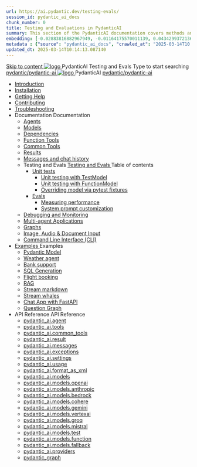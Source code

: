 ```yaml
---
url: https://ai.pydantic.dev/testing-evals/
session_id: pydantic_ai_docs
chunk_number: 0
title: Testing and Evaluations in PydanticAI
summary: This section of the PydanticAI documentation covers methods and practices for testing and evaluating AI models, providing guidance on best practices and integration within PydanticAI.
embedding: [-0.02883816882967949, -0.01164175570011139, 0.043429937213659286, -0.021383991464972496, 0.010109188966453075, 0.02296692505478859, -0.039918702095746994, 0.016102749854326248, 0.010001261718571186, 0.015627870336174965, 0.018980810418725014, -0.08968037366867065, -0.03004695475101471, -0.021973993629217148, 0.025729862973093987, 0.0055726454593241215, -0.030277200043201447, 0.0021117771975696087, -0.005029411520808935, 0.05338802933692932, 0.050308503210544586, 0.007335457485169172, 0.014836403541266918, 0.004043675493448973, 0.010044432245194912, -0.01370676513761282, -0.0037918451707810163, 0.053042661398649216, 0.004504165146499872, -0.05261095240712166, 0.043660182505846024, -0.01698055863380432, -0.040091387927532196, -0.0014902958646416664, 0.00414440780878067, 0.00870613381266594, -0.00218552746810019, 0.013893838971853256, -0.005525876767933369, 0.024334004148840904, 0.011864805594086647, -0.05145972594618797, 0.03701186180114746, 0.024190101772546768, -0.07287249714136124, 0.00030804245034232736, 0.009735040366649628, 0.019369348883628845, 0.005655389744788408, -0.008555036038160324, -0.07235445082187653, 0.014066522009670734, -0.035342585295438766, -0.014095302671194077, -0.006482832133769989, -0.01087187509983778, -0.04291188716888428, 0.013929814100265503, -0.0009911322267726064, -0.027586212381720543, 0.012987249530851841, -0.005025813821703196, -0.009339307434856892, 0.059230491518974304, -0.04337237775325775, -0.009432844817638397, -0.0649290531873703, -0.0019498862093314528, -0.06688613444566727, -0.03266599029302597, 0.03183135390281677, 0.043142132461071014, -0.028550364077091217, -0.04584750905632973, -0.010857484303414822, -0.0325508676469326, 0.042940668761730194, 0.1003291979432106, -0.014937135390937328, -0.06268416345119476, -0.011605780571699142, 0.04319969192147255, 0.004529348108917475, -0.016462508589029312, -0.009044306352734566, -0.024650590494275093, -0.030881593003869057, -0.012771395035088062, -0.01532567385584116, -0.02659328281879425, -0.025139860808849335, -0.0060079521499574184, -0.03387477621436119, 0.005605023354291916, 0.06976419687271118, 0.011720902286469936, 0.0021603445056825876, -0.004396237898617983, 0.0011710110120475292, 0.013030420057475567, 0.017340317368507385, -0.036407470703125, -0.0607270821928978, 0.03876747936010361, 0.0345655120909214, 0.0007100715884007514, 0.023211561143398285, -0.014339937828481197, -0.01768568344414234, 0.006356916856020689, -0.11523755639791489, -0.02518303319811821, -0.04279676452279091, 0.009706259705126286, -0.056985605508089066, 0.010310652665793896, 0.01072077639400959, -0.010404190048575401, 0.0044861771166324615, -0.06331733614206314, -0.030507445335388184, 0.010771142318844795, 0.04224993288516998, 0.008224058896303177, 0.03951577469706535, -0.002507510595023632, -0.014584572985768318, -0.04642312228679657, -0.05928805470466614, -0.027226455509662628, 0.01249078381806612, 0.0005072582280263305, 0.04132895544171333, -0.020563744008541107, -0.010785533115267754, -0.006040330044925213, -0.03560161218047142, -0.0066555156372487545, -0.04055187851190567, 0.043142132461071014, 0.01852032169699669, -0.00980699248611927, -0.015009087510406971, 0.03347184881567955, -0.04288310557603836, 0.0035130330361425877, -0.028550364077091217, -0.0118288304656744, -0.023614488542079926, 0.010850288905203342, 0.039717238396406174, 0.02578742429614067, -0.03358697146177292, -0.03419136255979538, -0.037990402430295944, 0.015052258037030697, 0.010137969627976418, 0.03896894305944443, 0.01971471682190895, -0.05278363451361656, 0.002989585744217038, 0.052754856646060944, -0.03810552507638931, -0.006770638283342123, -0.028161825612187386, 0.0022754669189453125, -0.04743044078350067, -0.015354454517364502, -0.06314465403556824, -0.05266851186752319, -0.007950643077492714, -0.02185887284576893, -0.006284965202212334, -0.005515084136277437, 0.019657155498862267, -0.03033476136624813, -0.019873009994626045, -0.018232515081763268, -0.03643624857068062, -0.032838672399520874, -0.03600453957915306, -0.0007752776145935059, -0.03914162889122963, -0.02476571314036846, -0.013087981380522251, -0.01639055646955967, 0.0005211988463997841, 0.0276006031781435, -0.04259530082345009, 0.056381210684776306, 0.013721155002713203, 0.03479575365781784, 0.05753243714570999, 0.040292851626873016, 0.025643521919846535, -0.029787929728627205, 0.06009390950202942, -0.005968378856778145, 0.01076394785195589, 0.011569804511964321, -0.009605527855455875, 0.0017601141007617116, 0.034651853144168854, -0.0003638048656284809, 0.016548849642276764, -0.031802572309970856, 0.009756626561284065, 0.0031011104583740234, -0.028176216408610344, -0.026852307841181755, 0.05451047047972679, -0.06228123605251312, 0.027571823447942734, 0.003347544465214014, -0.026118401437997818, 0.010526507161557674, -0.05361827462911606, 0.00206141103990376, 0.002041624393314123, 0.05088411644101143, -0.028464021161198616, 0.05540267005562782, 0.03873869776725769, -0.015483967028558254, -0.015009087510406971, 0.025355715304613113, 0.04671092703938484, -0.0651017352938652, 0.024693762883543968, 0.006561978720128536, 0.015512747690081596, 0.008447108790278435, -0.028953291475772858, 0.010713580995798111, 0.0028312923386693, -0.05140216648578644, 0.019700326025485992, 0.002235893625766039, 0.009332112036645412, -0.016131531447172165, 0.0010891661513596773, 0.009022721089422703, 0.009483210742473602, 0.023125218227505684, 0.016937388107180595, 0.011102119460701942, -0.00483154458925128, -0.046797268092632294, 0.039285529404878616, 0.04861044883728027, 0.051747534424066544, -0.028262557461857796, 0.017167633399367332, -0.0059180124662816525, 0.00046453700633719563, -0.031917694956064224, -0.021988384425640106, -0.007367835845798254, -0.03442160785198212, 0.016851047053933144, -0.02164301835000515, 0.025442058220505714, -0.00732826255261898, -0.011281998828053474, -0.0037630645092576742, -0.02620474435389042, -0.01961398497223854, 0.01870739459991455, -0.04003382474184036, -0.04682604968547821, 0.03427770361304283, 0.028967682272195816, 0.060324154794216156, -0.013087981380522251, -0.029500123113393784, 0.01567104086279869, 0.0016917601460590959, 0.031169399619102478, 0.006166245322674513, -0.009274550713598728, -0.007720398250967264, -0.00254168757237494, 0.03850845247507095, 0.018635444343090057, 0.010929436422884464, 0.03790406137704849, -0.002047020709142089, -0.0372421070933342, -0.026348646730184555, 0.005936000496149063, 0.02286619320511818, 0.005252460949122906, 0.03531380742788315, -0.05779146030545235, 0.036954302340745926, -0.017556171864271164, 0.07206664234399796, 0.013857862912118435, 0.025744253769516945, -0.01718202233314514, 0.052323147654533386, 0.0122893201187253, -0.006716674659401178, -0.013620423153042793, -0.007036858703941107, 0.014023351483047009, -0.0056625846773386, 0.008216863498091698, 0.040091387927532196, -0.040407974272966385, -0.026953039690852165, 0.03013329766690731, -0.009972481057047844, -0.04095480591058731, -0.016735924407839775, -0.0491572804749012, 0.054251447319984436, -0.022074727341532707, 0.05974854156374931, -0.032723553478717804, -0.053877297788858414, -0.0421060286462307, 0.023484976962208748, 0.03157232701778412, -0.06262660026550293, 0.0005333406734280288, 0.017757635563611984, -0.0054467301815748215, -0.031198179349303246, -0.020664477720856667, 0.00788588635623455, -0.022923754528164864, -0.012562735937535763, 0.013728350400924683, -0.007022468373179436, -0.019340569153428078, -0.029701588675379753, 0.014850794337689877, -0.025413276627659798, 0.03937187045812607, -0.05643877387046814, -0.05249582976102829, -0.0483226403594017, -0.023211561143398285, 0.0070692370645701885, 0.015052258037030697, 0.00659795431420207, 0.03580307587981224, 0.003784650005400181, 0.013159933499991894, -0.005166119430214167, -0.009252965450286865, 0.010188335552811623, 0.033730871975421906, -0.032205499708652496, -0.027053771540522575, -0.01330383587628603, -0.004968252498656511, -0.026032060384750366, 0.01341176312416792, -0.052639733999967575, -0.010238701477646828, 0.003268397878855467, 0.006101489067077637, -0.0033079711720347404, 0.015843724831938744, -0.016433726996183395, -0.01416005939245224, -0.007547714747488499, -0.0016800679732114077, 0.016131531447172165, -1.788950976333581e-05, -0.005921610165387392, -0.015742992982268333, -0.024118149653077126, -0.030421102419495583, -0.033845994621515274, 0.0066411253064870834, -0.0005378376226872206, 0.029672807082533836, 0.02162862755358219, 0.010245896875858307, 0.00460489746183157, 0.013865058310329914, 0.04835142195224762, 0.01818934455513954, -0.005176912061870098, 0.011713707819581032, -0.021168136969208717, 0.0503372848033905, 0.06262660026550293, -0.04656702280044556, -0.02548522874712944, -0.013325422070920467, 0.030104516074061394, 0.022434484213590622, -0.016404947265982628, 0.02427644282579422, 0.07039736956357956, 0.019944962114095688, -0.020261548459529877, 0.004813556559383869, -0.03609088435769081, 0.003462666878476739, -0.00778515450656414, 0.02246326394379139, 0.05240948870778084, 0.03093915432691574, 0.009835773147642612, -0.024693762883543968, 0.03309769928455353, -0.03381721302866936, 0.020765209570527077, -0.027989141643047333, -0.030795250087976456, -0.06055440008640289, 0.0270969420671463, 0.025643521919846535, 0.028061093762516975, 0.04176066443324089, -0.03387477621436119, -0.07713203132152557, -0.0421060286462307, -0.014994696713984013, -0.07972228527069092, 0.04207725077867508, 0.07356323301792145, -0.02548522874712944, -0.0034015080891549587, -0.05471193790435791, -0.0037091008853167295, 0.01972910761833191, 0.051833875477313995, 0.003917760215699673, 0.0072527131997048855, -0.0240749791264534, 0.009461624547839165, 0.025816205888986588, 0.007382226176559925, 0.014584572985768318, 0.029701588675379753, -0.04806361719965935, -0.03891138359904289, 0.03442160785198212, -0.023384245112538338, -0.01072797179222107, -0.0057489266619086266, -0.031802572309970856, -0.02882377989590168, -0.023542538285255432, 0.015915676951408386, 0.009483210742473602, -0.006687893997877836, 0.012159806676208973, -0.01729714497923851, -0.05862610042095184, 0.06504417210817337, -0.0064720395021140575, 0.0691310241818428, -0.0024571444373577833, 0.043142132461071014, 0.017973490059375763, -0.05594950169324875, 0.023916685953736305, -0.0037882474716752768, -0.00955516193062067, 0.028910120949149132, 0.0022430885583162308, -0.007098017726093531, -0.010303458198904991, 0.01810300350189209, -0.0374147891998291, -0.0018527517095208168, -0.0171964131295681, -0.02285180240869522, -0.016419336199760437, 0.019901791587471962, 0.018074221909046173, -0.04420701414346695, -0.008310400880873203, 0.02811865508556366, -0.03361574932932854, -0.006731064990162849, 0.016433726996183395, 0.0031604706309735775, 0.06625296175479889, -0.02690986916422844, -0.048696789890527725, 0.0001622281997697428, 0.021772529929876328, -0.017369097098708153, 0.0027899201959371567, 0.05048118531703949, -0.018750566989183426, 0.019340569153428078, 0.010130774229764938, -0.02377278171479702, 0.012663467787206173, -0.01749861054122448, -0.006101489067077637, 0.004835142288357019, -0.0018959225853905082, -0.006533198058605194, 0.049502644687891006, 0.004662458319216967, -0.016534458845853806, 0.014591768383979797, -0.016721533611416817, 0.003914162516593933, 0.03024841845035553, -0.05793536454439163, -0.005360388197004795, -0.009778211824595928, 0.03632112592458725, 0.0181173924356699, 0.026247914880514145, 0.005684169940650463, 0.030507445335388184, 0.004050870425999165, 0.004360262304544449, 0.027068162336945534, -0.03945821523666382, -0.007411006838083267, 0.010886264964938164, 0.003214434254914522, -0.024837665259838104, -0.03162989020347595, -0.024118149653077126, -0.023082047700881958, -0.018649833276867867, 0.0044142259284853935, -0.004932276904582977, 0.019268617033958435, -0.021873261779546738, -0.05848219618201256, 0.018764955922961235, 0.00626697763800621, 0.004899898543953896, -0.027845239266753197, -0.011807244271039963, 0.005489901173859835, 0.013318226672708988, -0.02001691237092018, 0.006284965202212334, -0.0024877239484339952, 0.025240592658519745, -0.0005018618539907038, 0.008555036038160324, -0.004047273192554712, 0.012051879428327084, 0.07741983979940414, -0.026348646730184555, 0.01951325312256813, -0.02326912246644497, 0.01952764205634594, 0.02024715766310692, -0.02387351542711258, -0.00895796436816454, 0.022089116275310516, 0.0020398255437612534, 0.0007433491409756243, -0.018333246931433678, 0.025240592658519745, 0.019988132640719414, -0.02873743698000908, 0.030392322689294815, 0.03249330818653107, -0.016347385942935944, -0.0290252435952425, -0.0010343031026422977, -0.003250409848988056, -0.01628982461988926, -0.019498862326145172, -0.00874210987240076, -0.014627744443714619, 0.0022988510318100452, -0.002752145752310753, -0.023931076750159264, -0.018966421484947205, 0.00046723519335500896, -0.027773287147283554, -0.02741353027522564, -0.0025812608655542135, 0.022880584001541138, -0.04720019921660423, 0.020290328189730644, -0.0018437576945871115, 0.002286259550601244, 0.005864048842340708, 0.014483841136097908, 0.027571823447942734, -0.017138851806521416, -0.010490532033145428, -0.025139860808849335, -0.013159933499991894, 0.004788373596966267, 0.04521433636546135, -0.017944708466529846, -0.038278210908174515, 0.02791718952357769, 0.0066914912313222885, -0.04164554178714752, -0.005626609083265066, 0.026247914880514145, -0.006939724087715149, 0.00859101116657257, -0.0038098329678177834, 0.01012357883155346, -0.022578386589884758, -0.009922115132212639, -0.01522494200617075, -0.017066901549696922, -0.0023276316933333874, -0.03793284296989441, 0.0012582521885633469, 0.02682352624833584, -0.03430648520588875, 0.02125447988510132, 0.052323147654533386, -0.048898253589868546, -0.016045188531279564, -0.007641251664608717, 0.019671546295285225, 0.0054107545875012875, -0.002991384593769908, -0.019254226237535477, 0.00020697303989436477, -0.044868968427181244, -0.028766218572854996, -0.008864426985383034, -0.02751426212489605, 0.046797268092632294, 0.03114061802625656, 0.01791592873632908, -0.0011800049105659127, 0.0011566206812858582, 0.0007037757895886898, -0.026636453345417976, 0.007741983514279127, -0.03603332117199898, 0.010598459281027317, 0.03721332550048828, -0.010181140154600143, -0.01961398497223854, 0.027845239266753197, -0.034853316843509674, -0.007741983514279127, -5.022553523303941e-05, 0.00730667682364583, -0.011800049804151058, -0.0020074474159628153, -0.0061698430217802525, 0.021614236757159233, -0.0026640051510185003, 0.02932743914425373, -0.006961309816688299, -0.012375661171972752, -0.03945821523666382, -0.02771572582423687, 0.03315526247024536, -0.04291188716888428, 0.01808861270546913, 0.026032060384750366, -0.025571569800376892, -0.01880812831223011, 0.036263566464185715, 0.0412713922560215, 0.03085281141102314, 0.012771395035088062, 0.008166497573256493, -0.019556423649191856, 0.01649128831923008, 0.018779346719384193, 0.02739913947880268, 0.004115627147257328, -0.009699065238237381, 0.012454808689653873, -0.06337489932775497, -0.020693257451057434, 0.03073769062757492, -0.02509669028222561, 0.007353445515036583, -0.08196717500686646, 0.01087187509983778, 0.05894268676638603, -0.02721206471323967, 0.014203229919075966, 0.02105301432311535, 0.0035310208331793547, 0.04377530515193939, 0.012699443846940994, -0.021786920726299286, 0.0029194329399615526, 0.008648572489619255, -0.003133488819003105, -0.0026640051510185003, -0.019657155498862267, 0.021499114111065865, -0.023916685953736305, -0.12490784376859665, -0.030219638720154762, 0.009958090260624886, -0.000337722449330613, -0.009504796005785465, -0.031111838296055794, -0.009123452939093113, 0.00034109517582692206, 0.010080408304929733, 0.03709820285439491, -0.03580307587981224, -0.03134208172559738, 0.010814313776791096, -0.022736679762601852, 0.010699191130697727, -0.019052762538194656, 0.001224974635988474, 0.01015955489128828, 0.009404064156115055, 0.0011350351851433516, -0.027284016832709312, -0.023225950077176094, 0.0226503387093544, -0.01000845618546009, 0.005015021190047264, 0.0047236173413693905, -0.03162989020347595, -0.0157717727124691, 0.021067405119538307, -0.018045442178845406, -0.014598963782191277, 0.005381973925977945, -0.0046876417472958565, 0.010030042380094528, -0.01597323827445507, 0.003509435337036848, -0.006713076960295439, -0.05505730211734772, 0.02439156547188759, -0.028866950422525406, 0.011800049804151058, -0.018347637727856636, -0.014282376505434513, -0.003802637802436948, -0.015599089674651623, -0.03209037706255913, -0.02880938909947872, 0.011756878346204758, 0.06608027964830399, -0.02973036840558052, -0.01872178539633751, 0.007026066072285175, 0.013044810853898525, -0.0018779346719384193, -0.0021783323027193546, 0.0006736461073160172, -0.009166623465716839, -0.007133993320167065, 0.0031496777664870024, -0.01588689535856247, 0.005389168858528137, 0.004720019642263651, -0.005245266016572714, -0.02790280058979988, 0.03335672616958618, -0.0010244097793474793, -0.022679120302200317, 0.02914036624133587, -0.004176785703748465, -0.01319590862840414, 0.005820877850055695, -0.012778590433299541, -0.010109188966453075, 0.00518410699442029, 0.017038119956851006, 0.01831885799765587, -0.03419136255979538, 0.007321067154407501, -0.018894469365477562, 0.010353824123740196, 0.011130900122225285, -0.00778515450656414, -0.00144802441354841, 0.011555414646863937, -0.009735040366649628, 0.009526381269097328, -0.005939598195254803, 0.005104960408061743, -0.0217293594032526, -0.0441206730902195, -0.037472352385520935, -0.049301180988550186, 0.0043998355977237225, 0.004950264468789101, -0.010540897957980633, 0.011872000992298126, -0.02811865508556366, 0.0021297649946063757, -0.10222872346639633, -0.009619918651878834, -0.014807622879743576, -0.01679348573088646, 0.04984801262617111, -0.010145164094865322, 0.001996654784306884, 0.025744253769516945, -0.009216989390552044, -0.016822265461087227, 0.006864175200462341, -0.005705755669623613, -0.024708151817321777, -0.015699822455644608, 0.03085281141102314, -0.029672807082533836, 0.03997626528143883, 0.002557876519858837, 0.035544052720069885, 0.007148383650928736, -0.020491793751716614, 0.0056086210533976555, 0.0018815322546288371, 0.029874270781874657, -0.056812919676303864, -0.003525624517351389, -0.0016557843191549182, 0.01991618052124977, 0.031399644911289215, 0.009994066320359707, -0.0424513965845108, -0.04023529216647148, -0.0068174065090715885, 0.01739787682890892, -0.018376419320702553, 0.04964654892683029, 0.005730938632041216, 0.02620474435389042, 0.00555825512856245, -0.009569552727043629, 0.0106128491461277, -0.012814565561711788, 0.020995453000068665, 0.020391061902046204, 0.03004695475101471, -0.012454808689653873, -0.010253091342747211, -0.002433760091662407, 0.00614466005936265, 0.009281746111810207, 0.019786668941378593, 0.03004695475101471, -0.013793106190860271, 0.019398130476474762, 0.02033350057899952, 0.029557684436440468, -0.03476697579026222, 0.009619918651878834, 0.005605023354291916, 0.004025687463581562, -0.008231254294514656, -0.003849406260997057, -0.0254996195435524, -0.015009087510406971, -0.04164554178714752, -0.0030165675561875105, -0.03712698444724083, 0.012584321200847626, -0.020376671105623245, -0.0024265649262815714, -0.005680572707206011, 0.03424892574548721, -0.009749431163072586, -0.021110575646162033, -0.021427161991596222, -0.00041552004404366016, 0.026161573827266693, 0.0031748609617352486, 0.0001519975921837613, -0.028651095926761627, 0.04984801262617111, -0.027240846306085587, -0.01818934455513954, 0.029989393427968025, -0.016347385942935944, 0.007396616507321596, -0.017023729160428047, -0.024535467848181725, 0.018851298838853836, -0.010274677537381649, 0.017325926572084427, -0.01751299947500229, 0.007972228340804577, 0.007101614959537983, -0.020650086924433708, 0.019542032852768898, -0.013131152838468552, 0.015124209225177765, 0.007072834298014641, 0.012685053050518036, 0.05180509388446808, 0.022031554952263832, -0.016217872500419617, 0.017225194722414017, -0.02024715766310692, 0.034853316843509674, -0.011022972874343395, -0.04590506851673126, -0.00788588635623455, 0.030565006658434868, 0.019671546295285225, 0.02800353243947029, -0.0011458279332146049, 0.002158545656129718, -0.025312544777989388, 0.0022646740544587374, 0.06297197192907333, -0.00793625321239233, -0.04861044883728027, -0.0007536921766586602, 0.021873261779546738, -0.013174323365092278, -0.02640620805323124, 0.03804796561598778, -0.01922544650733471, -0.008087350986897945, -0.005777707323431969, 0.005860451143234968, -0.027773287147283554, -0.007454177364706993, 0.030881593003869057, 0.017455438151955605, -0.04642312228679657, 0.030708909034729004, -0.006752650253474712, -0.015109819360077381, 0.04066700115799904, -0.02660767175257206, 0.012087855488061905, 0.002284460701048374, 0.005651792045682669, -0.00955516193062067, -0.0005886533763259649, -0.02105301432311535, -0.044753845781087875, -0.011943952180445194, -0.00579209765419364, -0.006788625847548246, 0.001111650955863297, -0.01557030901312828, 0.036263566464185715, -0.01218139287084341, -0.023110829293727875, 0.043832868337631226, -0.013037615455687046, 0.0345655120909214, -0.017959099262952805, -0.05997878685593605, -0.015915676951408386, -0.00814491230994463, -0.010548093356192112, 0.057302191853523254, -0.004338676575571299, -0.029960613697767258, 0.006835394538938999, -0.022017166018486023, -0.02305326797068119, -0.014807622879743576, -0.008569425903260708, 0.013929814100265503, -0.00483154458925128, 0.007411006838083267, 0.03796162083745003, 0.02800353243947029, 0.021513504907488823, 0.08334863930940628, 0.03577429801225662, -0.0025344924069941044, -0.017556171864271164, 0.017455438151955605, -0.00647563673555851, -0.006231001578271389, 0.002588456030935049, 0.017642512917518616, 0.04360262304544449, -0.006198623683303595, -0.011800049804151058, 0.02135521173477173, -0.011066144332289696, 0.027154503390192986, 0.03655137121677399, -0.0058964272029697895, -0.016404947265982628, 0.05186265707015991, -0.016721533611416817, 0.0049970331601798534, 0.03917040675878525, 0.0016476898454129696, 0.0021621431224048138, 0.004507762845605612, 0.015253722667694092, 0.01872178539633751, 0.0186210535466671, -0.0062058186158537865, -0.011627365835011005, 0.028694266453385353, -0.002732359105721116, -0.03209037706255913, 0.024247663095593452, 0.01690860651433468, -0.004363859537988901, 0.016016408801078796, 0.01830446720123291, 0.001431835233233869, -0.018865689635276794, 0.01536884531378746, -0.030104516074061394, -0.0035508074797689915, -0.02105301432311535, -0.008972354233264923, -0.01749861054122448, -0.02489522658288479, -0.02125447988510132, 0.012814565561711788, 0.01441188994795084, 0.017469828948378563, 0.01011638343334198, 0.008540645241737366, 0.02145594358444214, 0.014505426399409771, -0.02498156763613224, 0.023585708811879158, -0.03266599029302597, -0.002338424324989319, 0.030766470357775688, -0.015109819360077381, 0.023499365895986557, 0.013570057228207588, 0.014980306848883629, -0.013757131062448025, -0.009526381269097328, 0.023945465683937073, 0.013217494823038578, -0.011051753535866737, 0.011836024932563305, 0.023139609023928642, 0.03689673915505409, 0.037587475031614304, -0.010907850228250027, -0.018966421484947205, -0.012778590433299541, 0.02447790652513504, 0.02286619320511818, 0.0012987249065190554, 0.02085155062377453, -0.023830343037843704, 0.029111584648489952, 0.00041574487113393843, -0.0028564753010869026, 0.006856979802250862, 0.0012987249065190554, 0.02872304804623127, 0.004216358996927738, -0.0007685321616008878, -0.01395140029489994, -0.031399644911289215, 0.011015777476131916, -0.009893334470689297, 0.030190858989953995, 0.01718202233314514, -0.026967430487275124, 0.02285180240869522, 0.005676975008100271, 0.0010208121966570616, -0.027945971116423607, -0.011879196390509605, -0.00518770469352603, -0.023830343037843704, -0.0011080533731728792, -0.020981064066290855, -0.03801918402314186, 0.012447613291442394, 0.004817154258489609, -0.01011638343334198, 0.024118149653077126, -0.028910120949149132, -0.025111081078648567, -0.03304013982415199, 0.007849911227822304, 0.01214541681110859, 0.0062202089466154575, 0.02095228247344494, -0.005392766557633877, -0.013246274553239346, -0.00910186767578125, 0.007835520431399345, -0.005975573789328337, -0.004029285162687302, 0.015944456681609154, -0.028953291475772858, 0.031399644911289215, 0.027082553133368492, 0.0037522718776017427, 0.0077779595740139484, -0.003863796591758728, -0.01076394785195589, 0.003509435337036848, -0.07523251324892044, 0.038076743483543396, 0.026075230911374092, -0.038076743483543396, -0.01981544867157936, 0.031111838296055794, 0.017872758209705353, 0.01015955489128828, 0.0019444898935034871, -0.047085076570510864, -0.022031554952263832, -0.024722542613744736, 0.007130395621061325, 0.01768568344414234, 0.02437717467546463, 0.013613227754831314, 0.0019876607693731785, -0.003523825667798519, -0.03381721302866936, -2.4747389034018852e-05, 0.0014336340827867389, 0.011260412633419037, -0.008331986144185066, 0.025413276627659798, 0.00860540196299553, 0.0018689407734200358, 0.02276546135544777, -0.0453006774187088, -0.009332112036645412, -0.057820241898298264, -0.022779852151870728, -0.006867772433906794, -0.041012365370988846, -0.007389421109110117, -0.018261296674609184, -0.0011863006511703134, -0.022535216063261032, 0.01758495159447193, -0.017772026360034943, 0.010713580995798111, 0.006306550931185484, -0.015397625043988228, -0.008260034956037998, 0.08783841878175735, -0.007033261004835367, -0.01961398497223854, 0.018160562962293625, 0.007382226176559925, 0.01932617835700512, 0.006526003126055002, 0.017009340226650238, -0.007914667017757893, -0.022204238921403885, -0.02578742429614067, 0.03804796561598778, 0.017153242602944374, -0.00482794689014554, 0.013850667513906956, -0.00839674286544323, 0.0034087032545357943, 0.013044810853898525, 0.0281042642891407, 0.004241541959345341, 0.010281872004270554, 0.03134208172559738, -0.03306891769170761, -0.012893712148070335, 0.014462255872786045, -0.0006997285527177155, 0.016361776739358902, -0.03275233134627342, 0.02820499613881111, 0.03617722541093826, 0.0012672462034970522, -0.045271895825862885, -0.008720524609088898, 0.01238285657018423, -0.01830446720123291, 0.023815954104065895, 0.010821509175002575, -0.003982516471296549, -0.005989964120090008, 0.0011719104368239641, 0.02388790436089039, 0.006317343562841415, -0.017757635563611984, -0.012857737019658089, 0.004622885026037693, 0.013713959604501724, 0.028363289311528206, -0.0181173924356699, 0.0004474485176615417, 0.012109440751373768, -0.03537136688828468, 0.025125471875071526, -0.004219956696033478, -0.0022610765881836414, -0.01415286399424076, -0.026636453345417976, -0.0030003783758729696, 0.05753243714570999, 0.0453006774187088, 0.01617470197379589, -0.038882602006196976, 0.0181173924356699, 0.0004982642713002861, 0.03870991989970207, -0.01122443750500679, -0.06170562282204628, 0.006090696435421705, -0.006364111788570881, 0.009591137990355492, 0.03804796561598778, -0.012073465622961521, 0.021326430141925812, 0.014937135390937328, -0.005022216122597456, 0.005569047760218382, 0.023125218227505684, -0.0001241163699887693, 0.008216863498091698, 0.018232515081763268, 0.03105427697300911, -0.008411132730543613, -0.015081038698554039, -0.011713707819581032, 0.022376922890543938, -0.021686188876628876, -0.029759148135781288, 0.02194521389901638, 0.005097765475511551, -0.04158797860145569, 0.006749052554368973, -0.005846061278134584, 0.008562231436371803, -0.01472128089517355, 0.03407623991370201, 0.010073212906718254, 0.025729862973093987, -0.020376671105623245, 0.028377680107951164, 0.007339055184274912, 0.021571066230535507, 0.012051879428327084, 0.0015253722667694092, -0.05120070278644562, 0.0212256982922554, -0.019685935229063034, 0.009504796005785465, -0.015800554305315018, -0.02155667543411255, -0.00981418788433075, 0.02236253209412098, 0.02739913947880268, 0.013771520927548409, 0.016016408801078796, 0.005479108542203903, -0.019354959949851036, 0.012202978134155273, -0.02113935723900795, 0.0013329018838703632, -0.029960613697767258, -0.020707648247480392, 0.008281620219349861, -0.008108936250209808, -0.0058820368722081184, -0.009396868757903576, 0.0014687103684991598, 0.02629108540713787, 0.014692500233650208, -0.013577251695096493, -0.027874018996953964, -0.009540772065520287, -0.013282250612974167, 0.0024535469710826874, -0.002798914210870862, -0.014893964864313602, -0.006162647623568773, -0.012670663185417652, 0.007878691889345646, -0.015800554305315018, -0.03315526247024536, 0.021153748035430908, 0.001962477806955576, 0.02973036840558052, 0.004342274274677038, -0.03246452659368515, -0.015527138486504555, -0.031514767557382584, 0.005428742151707411, -0.006914541125297546, -0.016937388107180595, 0.006087098736315966, -0.008339181542396545, -0.0009407661273144186, 0.02031910978257656, 0.017455438151955605, 0.01830446720123291, -0.04653824493288994, 0.013577251695096493, -0.045674826949834824, -0.021312041208148003, -0.004151602741330862, -0.0037954426370561123, 0.0005499794497154653, -0.015958847478032112, 0.016030799597501755, 0.013793106190860271, 0.007137591019272804, 0.021211307495832443, 0.012109440751373768, 0.018764955922961235, 0.005439534783363342, 0.006741857621818781, -0.02224740944802761, 0.01001565158367157, 0.020261548459529877, 0.03024841845035553, -0.021973993629217148, 0.010217116214334965, -0.008936379104852676, -0.0017897940706461668, -0.008778085932135582, -0.010080408304929733, -0.008612597361207008, 0.008166497573256493, -0.013044810853898525, -0.005479108542203903, 0.01741226762533188, -0.021369602531194687, -0.00799381360411644, -0.011965538375079632, -0.03209037706255913, -0.002784523880109191, -0.005612218752503395, 0.021671798080205917, 0.012613101862370968, 0.005820877850055695, 0.04734409973025322, -0.005518681835383177, -0.0120374895632267, 0.016534458845853806, 0.011505047790706158, -0.02590254694223404, 0.008411132730543613, -0.0037774548400193453, -0.011562609113752842, -0.04104114696383476, 0.02325473167002201, 0.005155326332896948, 0.017743244767189026, -0.011663341894745827, 0.0011008583242073655, -0.010109188966453075, 0.004968252498656511, -0.004410628229379654, 0.013404568657279015, 0.027643773704767227, 0.007972228340804577, 0.0075045437552034855, 0.0013499903725460172, 0.005417949520051479, -0.020491793751716614, -0.013972985558211803, 0.014253595843911171, 0.011706512421369553, -0.01522494200617075, 0.019873009994626045, 0.005385571159422398, 0.032608430832624435, -0.010814313776791096, -0.005846061278134584, 0.02276546135544777, 0.026075230911374092, -0.013757131062448025, -0.011030168272554874, -0.013044810853898525, -0.01993057131767273, -0.02367204986512661, -0.01870739459991455, 0.01496591605246067, 0.029054023325443268, -0.01961398497223854, -0.019139105454087257, 0.01852032169699669, -0.019369348883628845, 0.02639181725680828, -0.028291337192058563, 0.01366359367966652, 0.0035633989609777927, 0.0032899833749979734, -0.030680129304528236, 0.018750566989183426, -0.006569173652678728, 0.015656650066375732, -0.010663215070962906, -0.04032163321971893, -0.007569300010800362, -0.038191866129636765, -0.0028384875040501356, 0.004939471837133169, -0.009634308516979218, -0.0019175080815330148, -0.04835142195224762, 0.0011988922487944365, 0.012548345141112804, 0.002174734603613615, 0.005212887655943632, 0.02903963439166546, -0.03609088435769081, -0.00018201486091129482, -0.04852410405874252, -0.015109819360077381, 0.007828325033187866, 0.024521078914403915, 0.0032432149164378643, -0.00016616303764749318, -0.0012087855720892549, 0.016131531447172165, 0.016217872500419617, -0.0039645289070904255, -0.006777833215892315, -0.054366569966077805, 0.01931178756058216, -0.0008584715542383492, -0.01288651768118143, -0.007821130566298962, 0.01476445235311985, 0.01788714900612831, -0.005774109624326229, -0.016922997310757637, 0.025312544777989388, -0.005910817533731461, 0.048006054013967514, 0.025053519755601883, 0.012087855488061905, -0.0033115686383098364, 0.016016408801078796, 0.03370209410786629, 0.0015964243793860078, 0.006461246404796839, -0.002448150422424078, -0.00037976913154125214, -0.009116257540881634, -0.014627744443714619, 0.02931305021047592, 0.014347133226692677, 0.0030021772254258394, 0.03361574932932854, 0.008965159766376019, 0.03125574067234993, -0.04578994959592819, 0.03833577036857605, 0.01486518420279026, -0.0022268996108323336, 0.014822013676166534, -0.017541781067848206, 0.009540772065520287, 0.040926024317741394, -0.02103862538933754, 0.018059831112623215, -0.02426205202937126, 0.0111165102571249, 0.004115627147257328, -0.010555287823081017, 0.016764704138040543, -0.0008018097723834217, 0.020981064066290855, 0.022894974797964096, -0.03436404466629028, -0.015397625043988228, 0.009029915556311607, 0.0003907867067027837, 0.011634561233222485, 0.0018239710479974747, 0.038882602006196976, -0.012195782735943794, 0.018563492223620415, 0.001353587955236435, -0.02254960685968399, 0.022391313686966896, 0.030421102419495583, 0.008806866593658924, -0.0345655120909214, -0.0023869916331022978, -0.002764737233519554, -0.02254960685968399, 0.0019498862093314528, 0.00224848510697484, 0.014246401377022266, -0.0037702596746385098, -0.011656146496534348, -0.015311283990740776, 0.007864301092922688, 0.015340064652264118, 0.026564501225948334, -0.013584447093307972, -0.01768568344414234, 0.0030921166762709618, -0.015268112532794476, 0.011397120542824268, -0.03637868911027908, 0.006036732811480761, -0.01122443750500679, -0.009166623465716839, 0.0035526063293218613, 0.017757635563611984, -0.009281746111810207, 0.02416132017970085, -0.0120374895632267, -0.03183135390281677, -0.0015667444095015526, -0.00849027931690216, 0.009727845899760723, 0.005457522813230753, 0.043343596160411835, -0.023513756692409515, -0.019182275980710983, -0.017167633399367332, -0.031716231256723404, 0.017340317368507385, 0.010548093356192112, -0.044868968427181244, 0.024218881502747536, -0.01974349655210972, 0.02843524143099785, 0.002960805082693696, 0.008634182624518871, 0.002377997850999236, 0.0009893333772197366, -0.001014516456052661, -0.007957838475704193]
metadata : {"source": "pydantic_ai_docs", "crawled_at": "2025-03-14T10:14:13.085482", "url_path": "/testing-evals/", "chunk_size": 4998}
updated_dt: 2025-03-14T10:14:13.087140
---
```

[ Skip to content ](https://ai.pydantic.dev/testing-evals/#testing-and-evals)
[ ![logo](https://ai.pydantic.dev/img/logo-white.svg) ](https://ai.pydantic.dev/ "PydanticAI")
PydanticAI 
Testing and Evals 
Type to start searching
[ pydantic/pydantic-ai  ](https://github.com/pydantic/pydantic-ai "Go to repository")
[ ![logo](https://ai.pydantic.dev/img/logo-white.svg) ](https://ai.pydantic.dev/ "PydanticAI") PydanticAI 
[ pydantic/pydantic-ai  ](https://github.com/pydantic/pydantic-ai "Go to repository")
  * [ Introduction  ](https://ai.pydantic.dev/)
  * [ Installation  ](https://ai.pydantic.dev/install/)
  * [ Getting Help  ](https://ai.pydantic.dev/help/)
  * [ Contributing  ](https://ai.pydantic.dev/contributing/)
  * [ Troubleshooting  ](https://ai.pydantic.dev/troubleshooting/)
  * Documentation  Documentation 
    * [ Agents  ](https://ai.pydantic.dev/agents/)
    * [ Models  ](https://ai.pydantic.dev/models/)
    * [ Dependencies  ](https://ai.pydantic.dev/dependencies/)
    * [ Function Tools  ](https://ai.pydantic.dev/tools/)
    * [ Common Tools  ](https://ai.pydantic.dev/common_tools/)
    * [ Results  ](https://ai.pydantic.dev/results/)
    * [ Messages and chat history  ](https://ai.pydantic.dev/message-history/)
    * Testing and Evals  [ Testing and Evals  ](https://ai.pydantic.dev/testing-evals/) Table of contents 
      * [ Unit tests  ](https://ai.pydantic.dev/testing-evals/#unit-tests)
        * [ Unit testing with TestModel  ](https://ai.pydantic.dev/testing-evals/#unit-testing-with-testmodel)
        * [ Unit testing with FunctionModel  ](https://ai.pydantic.dev/testing-evals/#unit-testing-with-functionmodel)
        * [ Overriding model via pytest fixtures  ](https://ai.pydantic.dev/testing-evals/#overriding-model-via-pytest-fixtures)
      * [ Evals  ](https://ai.pydantic.dev/testing-evals/#evals)
        * [ Measuring performance  ](https://ai.pydantic.dev/testing-evals/#measuring-performance)
        * [ System prompt customization  ](https://ai.pydantic.dev/testing-evals/#system-prompt-customization)
    * [ Debugging and Monitoring  ](https://ai.pydantic.dev/logfire/)
    * [ Multi-agent Applications  ](https://ai.pydantic.dev/multi-agent-applications/)
    * [ Graphs  ](https://ai.pydantic.dev/graph/)
    * [ Image, Audio & Document Input  ](https://ai.pydantic.dev/input/)
    * [ Command Line Interface (CLI)  ](https://ai.pydantic.dev/cli/)
  * [ Examples  ](https://ai.pydantic.dev/examples/)
Examples 
    * [ Pydantic Model  ](https://ai.pydantic.dev/examples/pydantic-model/)
    * [ Weather agent  ](https://ai.pydantic.dev/examples/weather-agent/)
    * [ Bank support  ](https://ai.pydantic.dev/examples/bank-support/)
    * [ SQL Generation  ](https://ai.pydantic.dev/examples/sql-gen/)
    * [ Flight booking  ](https://ai.pydantic.dev/examples/flight-booking/)
    * [ RAG  ](https://ai.pydantic.dev/examples/rag/)
    * [ Stream markdown  ](https://ai.pydantic.dev/examples/stream-markdown/)
    * [ Stream whales  ](https://ai.pydantic.dev/examples/stream-whales/)
    * [ Chat App with FastAPI  ](https://ai.pydantic.dev/examples/chat-app/)
    * [ Question Graph  ](https://ai.pydantic.dev/examples/question-graph/)
  * API Reference  API Reference 
    * [ pydantic_ai.agent  ](https://ai.pydantic.dev/api/agent/)
    * [ pydantic_ai.tools  ](https://ai.pydantic.dev/api/tools/)
    * [ pydantic_ai.common_tools  ](https://ai.pydantic.dev/api/common_tools/)
    * [ pydantic_ai.result  ](https://ai.pydantic.dev/api/result/)
    * [ pydantic_ai.messages  ](https://ai.pydantic.dev/api/messages/)
    * [ pydantic_ai.exceptions  ](https://ai.pydantic.dev/api/exceptions/)
    * [ pydantic_ai.settings  ](https://ai.pydantic.dev/api/settings/)
    * [ pydantic_ai.usage  ](https://ai.pydantic.dev/api/usage/)
    * [ pydantic_ai.format_as_xml  ](https://ai.pydantic.dev/api/format_as_xml/)
    * [ pydantic_ai.models  ](https://ai.pydantic.dev/api/models/base/)
    * [ pydantic_ai.models.openai  ](https://ai.pydantic.dev/api/models/openai/)
    * [ pydantic_ai.models.anthropic  ](https://ai.pydantic.dev/api/models/anthropic/)
    * [ pydantic_ai.models.bedrock  ](https://ai.pydantic.dev/api/models/bedrock/)
    * [ pydantic_ai.models.cohere  ](https://ai.pydantic.dev/api/models/cohere/)
    * [ pydantic_ai.models.gemini  ](https://ai.pydantic.dev/api/models/gemini/)
    * [ pydantic_ai.models.vertexai  ](https://ai.pydantic.dev/api/models/vertexai/)
    * [ pydantic_ai.models.groq  ](https://ai.pydantic.dev/api/models/groq/)
    * [ pydantic_ai.models.mistral  ](https://ai.pydantic.dev/api/models/mistral/)
    * [ pydantic_ai.models.test  ](https://ai.pydantic.dev/api/models/test/)
    * [ pydantic_ai.models.function  ](https://ai.pydantic.dev/api/models/function/)
    * [ pydantic_ai.models.fallback  ](https://ai.pydantic.dev/api/models/fallback/)
    * [ pydantic_ai.providers  ](https://ai.pydantic.dev/api/providers/)
    * [ pydantic_graph  ](https://ai.pydantic.dev/api/pydantic_graph/graph/)